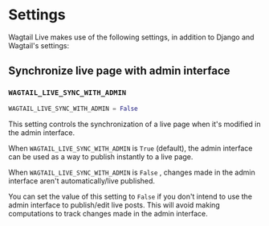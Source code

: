 # Settings

Wagtail Live makes use of the following settings, in addition to Django and Wagtail's settings:

## Synchronize live page with admin interface
### `WAGTAIL_LIVE_SYNC_WITH_ADMIN`
```python
WAGTAIL_LIVE_SYNC_WITH_ADMIN = False
```
This setting controls the synchronization of a live page when it's modified in the admin interface.

When `WAGTAIL_LIVE_SYNC_WITH_ADMIN` is `True` (default), the admin interface can be used as a way to publish instantly to a live page.

When `WAGTAIL_LIVE_SYNC_WITH_ADMIN` is `False` , changes made in the admin interface aren't automatically/live published. 

You can set the value of this setting to `False` if you don't intend to use the admin interface to publish/edit live posts. This will avoid making computations to track changes made in the admin interface.
